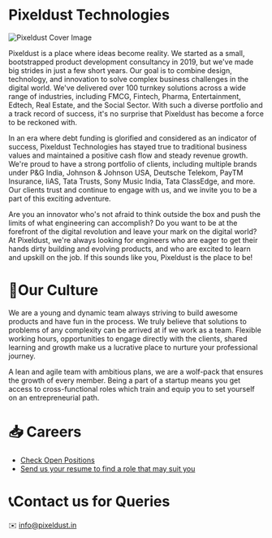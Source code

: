 # Pixeldust Technologies

![Pixeldust Cover Image](https://www.pixeldust.in/cover-photo.png)

Pixeldust is a place where ideas become reality. We started as a small, bootstrapped product development consultancy in 2019, but we've made big strides in just a few short years. Our goal is to combine design, technology, and innovation to solve complex business challenges in the digital world. We've delivered over 100 turnkey solutions across a wide range of industries, including FMCG, Fintech, Pharma, Entertainment, Edtech, Real Estate, and the Social Sector. With such a diverse portfolio and a track record of success, it's no surprise that Pixeldust has become a force to be reckoned with.

In an era where debt funding is glorified and considered as an indicator of success, Pixeldust Technologies has stayed true to traditional business values and maintained a positive cash flow and steady revenue growth. We're proud to have a strong portfolio of clients, including multiple brands under P&G India, Johnson & Johnson USA, Deutsche Telekom, PayTM Insurance, IiAS, Tata Trusts, Sony Music India, Tata ClassEdge, and more. Our clients trust and continue to engage with us, and we invite you to be a part of this exciting adventure.

Are you an innovator who's not afraid to think outside the box and push the limits of what engineering can accomplish? Do you want to be at the forefront of the digital revolution and leave your mark on the digital world? At Pixeldust, we're always looking for engineers who are eager to get their hands dirty building and evolving products, and who are excited to learn and upskill on the job. If this sounds like you, Pixeldust is the place to be!

# 💪Our Culture

We are a young and dynamic team always striving to build awesome products and have fun in the process. We truly believe that solutions to problems of any complexity can be arrived at if we work as a team. Flexible working hours, opportunities to engage directly with the clients, shared learning and growth make us a lucrative place to nurture your professional journey.

A lean and agile team with ambitious plans, we are a wolf-pack that ensures the growth of every member. Being a part of a startup means you get access to cross-functional roles which train and equip you to set yourself on an entrepreneurial path.

# 📥 Careers

 - [Check Open Positions](https://pixeldust.notion.site/Pixeldust-Technologies-Job-Board-5278812f97c3467896bd381e1654f278)
 - [Send us your resume to find a role that may suit you](https://docs.google.com/forms/d/e/1FAIpQLSfxibsNweXFMSXyeHECNvS1B7jUJugm3kki3Rr94blxy6pDHA/viewform?usp=sf_link) 

# 📞Contact us for Queries
✉️ [info@pixeldust.in](mailto:info@pixeldust.in)
